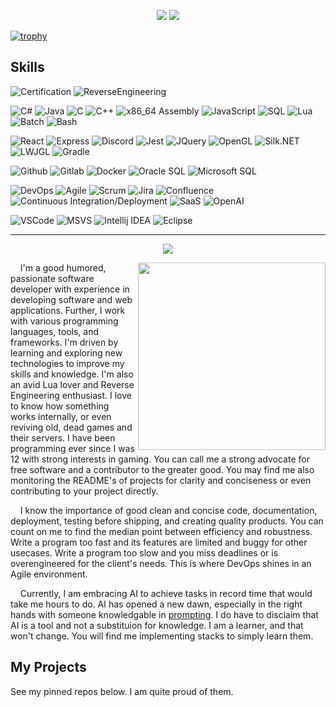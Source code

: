 <p align="center">
<img src="https://github-readme-stats.vercel.app/api?username=tilkinsc&count_private=true&show_icons=true&theme=radical">
<img src="https://github-readme-stats.vercel.app/api/top-langs/?username=tilkinsc&layout=compact&theme=radical">
</p>

[![trophy](https://github-profile-trophy.vercel.app/?username=ryo-ma&theme=onedark)](https://github.com/ryo-ma/github-profile-trophy)

## Skills

![Certification](https://img.shields.io/badge/Networking%20Certification-darkslategray?logo=wireshark&logoColor=blue)
![ReverseEngineering](https://img.shields.io/badge/Reverse%20Engineering-darkslategray?logo=ida)

![C#](https://img.shields.io/badge/C%23.NET%20Core-darkslategray?logo=dotnet)
![Java](https://img.shields.io/badge/Java-darkslategray?logo=openjdk&logoColor=black)
![C](https://img.shields.io/badge/C-darkslategray?logo=gnu)
![C++](https://img.shields.io/badge/C++-darkslategray?logo=gnu)
![x86_64 Assembly](https://img.shields.io/badge/x86__64%20Assembly-darkslategray?logo=gnu)
![JavaScript](https://img.shields.io/badge/JavaScript-darkslategray?logo=javascript)
![SQL](https://img.shields.io/badge/SQL-darkslategray?logo=mysql)
![Lua](https://img.shields.io/badge/Lua-darkslategray?logo=lua&logoColor=blue)
![Batch](https://img.shields.io/badge/Batch-darkslategray?logo=Windows%20Terminal&logoColor=blue)
![Bash](https://img.shields.io/badge/Bash-darkslategray?logo=GNOME%20Terminal&logoColor=green)

![React](https://img.shields.io/badge/React.js-darkslategray?logo=react)
![Express](https://img.shields.io/badge/Express.js-darkslategray?logo=node.js)
![Discord](https://img.shields.io/badge/Discord.js-darkslategray?logo=discord)
![Jest](https://img.shields.io/badge/Jest.js-darkslategray?logo=jest)
![JQuery](https://img.shields.io/badge/JQuery.js-darkslategray?logo=jquery)
![OpenGL](https://img.shields.io/badge/OpenGL-darkslategray?logo=OpenGL)
![Silk.NET](https://img.shields.io/badge/Silk.NET-darkslategray?logo=Silk.net)
![LWJGL](https://img.shields.io/badge/LWJGL-darkslategray?logo=lwjgl)
![Gradle](https://img.shields.io/badge/Gradle-darkslategray?logo=gradle)

![Github](https://img.shields.io/badge/Github-darkslategray?logo=Github)
![Gitlab](https://img.shields.io/badge/Gitlab-darkslategray?logo=Gitlab)
![Docker](https://img.shields.io/badge/Docker-darkslategray?logo=docker)
![Oracle SQL](https://img.shields.io/badge/Oracle%20SQL%20Server-darkslategray?logo=oracle)
![Microsoft SQL](https://img.shields.io/badge/Microsoft%20SQL%20Server-darkslategray?logo=Microsoft%20SQL%20Server)

![DevOps](https://img.shields.io/badge/DevOps-darkslategray?logo=docker)
![Agile](https://img.shields.io/badge/Agile-darkslategray?logo=swift)
![Scrum](https://img.shields.io/badge/Scrum-darkslategray?logo=Scrum%20Alliance)
![Jira](https://img.shields.io/badge/Jira-darkslategray?logo=jira)
![Confluence](https://img.shields.io/badge/Confluence-darkslategray?logo=confluence)
![Continuous Integration/Deployment](https://img.shields.io/badge/Continuous%20Integration/Deployment%20(CI/CD)-darkslategray?logo=GitHub%20Actions)
![SaaS](https://img.shields.io/badge/SaaS-darkslategray?logo=MicroStrategy)
![OpenAI](https://img.shields.io/badge/AI-darkslategray?logo=OpenAI)

![VSCode](https://img.shields.io/badge/VSCode-darkslategray?logo=Visual%20Studio%20Code&logoColor=blue)
![MSVS](https://img.shields.io/badge/Visual%20Studio-darkslategray?logo=Visual%20Studio&logoColor=blue)
![Intellij IDEA](https://img.shields.io/badge/Intellij-darkslategray?logo=Intellij%20IDEA&logoColor=black)
![Eclipse](https://img.shields.io/badge/Eclipse-darkslategray?logo=Eclipse&logoColor=blue)

<hr>

<p align="center">
<img src=https://fontmeme.com/permalink/230317/cbc2223e97ef6fdbf101b309d3bf619e.png>
</p>

<img width=300 align=right src="https://user-images.githubusercontent.com/7494772/226935807-33b8d903-15f4-4a04-a466-a133a5b78ba1.png">

&nbsp;&nbsp;&nbsp;&nbsp;I'm a good humored, passionate software developer with experience in developing software and web applications. Further, I work with various programming languages, tools, and frameworks. I'm driven by learning and exploring new technologies to improve my skills and knowledge. I'm also an avid Lua lover and Reverse Engineering enthusiast. I love to know how something works internally, or even reviving old, dead games and their servers. I have been programming ever since I was 12 with strong interests in gaming. You can call me a strong advocate for free software and a contributor to the greater good. You may find me also monitoring the README's of projects for clarity and conciseness or even contributing to your project directly.

&nbsp;&nbsp;&nbsp;&nbsp;I know the importance of good clean and concise code, documentation, deployment, testing before shipping, and creating quality products. You can count on me to find the median point between efficiency and robustness. Write a program too fast and its features are limited and buggy for other usecases. Write a program too slow and you miss deadlines or is overengineered for the client's needs. This is where DevOps shines in an Agile environment.

&nbsp;&nbsp;&nbsp;&nbsp;Currently, I am embracing AI to achieve tasks in record time that would take me hours to do. AI has opened a new dawn, especially in the right hands with someone knowledgable in [prompting](https://en.wikipedia.org/wiki/Prompt_engineering). I do have to disclaim that AI is a tool and not a substituion for knowledge. I am a learner, and that won't change. You will find me implementing stacks to simply learn them.

## My Projects
See my pinned repos below. I am quite proud of them.



